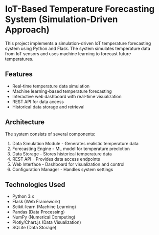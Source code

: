 # IoT-Based Temperature Forecasting System (Simulation-Driven Approach)

This project implements a simulation-driven IoT temperature forecasting system using Python and Flask. The system simulates temperature data from IoT sensors and uses machine learning to forecast future temperatures.

## Features
- Real-time temperature data simulation
- Machine learning-based temperature forecasting
- Interactive web dashboard with real-time visualization
- REST API for data access
- Historical data storage and retrieval

## Architecture
The system consists of several components:
1. Data Simulation Module - Generates realistic temperature data
2. Forecasting Engine - ML model for temperature prediction
3. Data Storage - Stores historical temperature data
4. REST API - Provides data access endpoints
5. Web Interface - Dashboard for visualization and control
6. Configuration Manager - Handles system settings

## Technologies Used
- Python 3.x
- Flask (Web Framework)
- Scikit-learn (Machine Learning)
- Pandas (Data Processing)
- NumPy (Numerical Computing)
- Plotly/Chart.js (Data Visualization)
- SQLite (Data Storage)